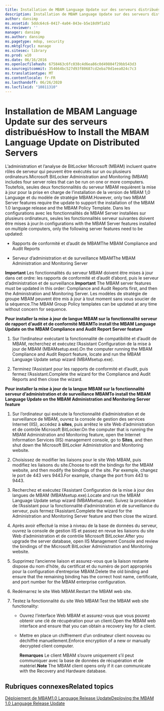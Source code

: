 ```yaml
---
title: Installation de MBAM Language Update sur des serveurs distribués
description: Installation de MBAM Language Update sur des serveurs distribués
author: dansimp
ms.assetid: 5ddc64c6-0417-4a04-843e-b5e18d9f1a52
ms.reviewer: ''
manager: dansimp
ms.author: dansimp
ms.pagetype: mdop, security
ms.mktglfcycl: manage
ms.sitesec: library
ms.prod: w10
ms.date: 06/16/2016
ms.openlocfilehash: 6758463c6fc038c4d6ea86c0d49804f29bb543d3
ms.sourcegitcommit: 354664bc527d93f80687cd2eba70d1eea024c7c3
ms.translationtype: MT
ms.contentlocale: fr-FR
ms.lasthandoff: 06/26/2020
ms.locfileid: "10811310"
---
```

# <span data-ttu-id="f4261-103">Installation de MBAM Language Update sur des serveurs distribués</span><span class="sxs-lookup"><span data-stu-id="f4261-103">How to Install the MBAM Language Update on Distributed Servers</span></span>


<span data-ttu-id="f4261-104">L’administration et l’analyse de BitLocker Microsoft (MBAM) incluent quatre rôles de serveur qui peuvent être exécutés sur un ou plusieurs ordinateurs.</span><span class="sxs-lookup"><span data-stu-id="f4261-104">Microsoft BitLocker Administration and Monitoring (MBAM) includes four server roles that can be run on one or more computers.</span></span> <span data-ttu-id="f4261-105">Toutefois, seules deux fonctionnalités du serveur MBAM requièrent la mise à jour pour la prise en charge de l’installation de la version de MBAM 1,0 Language et du modèle de stratégie MBAM.</span><span class="sxs-lookup"><span data-stu-id="f4261-105">However, only two MBAM Server features require the update to support the installation of the MBAM 1.0 language release and the MBAM Policy Template.</span></span> <span data-ttu-id="f4261-106">Dans les configurations avec les fonctionnalités de MBAM Server installées sur plusieurs ordinateurs, seules les fonctionnalités serveur suivantes doivent être mises à jour:</span><span class="sxs-lookup"><span data-stu-id="f4261-106">In configurations with the MBAM Server features installed on multiple computers, only the following server features need to be updated:</span></span>

-   <span data-ttu-id="f4261-107">Rapports de conformité et d’audit de MBAM</span><span class="sxs-lookup"><span data-stu-id="f4261-107">The MBAM Compliance and Audit Reports</span></span>

-   <span data-ttu-id="f4261-108">Serveur d’administration et de surveillance MBAM</span><span class="sxs-lookup"><span data-stu-id="f4261-108">The MBAM Administration and Monitoring Server</span></span>

<span data-ttu-id="f4261-109">**Important**  Les fonctionnalités du serveur MBAM doivent être mises à jour dans cet ordre: les rapports de conformité et d’audit d’abord, puis le serveur d’administration et de surveillance.</span><span class="sxs-lookup"><span data-stu-id="f4261-109">**Important** The MBAM server features must be updated in this order: Compliance and Audit Reports first, and then the Administration and Monitoring Server.</span></span> <span data-ttu-id="f4261-110">Les modèles de stratégie de groupe MBAM peuvent être mis à jour à tout moment sans vous soucier de la séquence.</span><span class="sxs-lookup"><span data-stu-id="f4261-110">The MBAM Group Policy templates can be updated at any time without concern for sequence.</span></span>

 

**<span data-ttu-id="f4261-111">Pour installer la mise à jour de langue MBAM sur la fonctionnalité serveur de rapport d’audit et de conformité MBAM</span><span class="sxs-lookup"><span data-stu-id="f4261-111">To install the MBAM Language Update on the MBAM Compliance and Audit Report Server feature</span></span>**

1.  <span data-ttu-id="f4261-112">Sur l’ordinateur exécutant la fonctionnalité de compatibilité et d’audit de MBAM, recherchez et exécutez l’Assistant Configuration de la mise à jour de MBAM (MBAMsetup.exe).</span><span class="sxs-lookup"><span data-stu-id="f4261-112">On the computer running the MBAM Compliance and Audit Report feature, locate and run the MBAM Language Update setup wizard (MBAMsetup.exe).</span></span>

2.  <span data-ttu-id="f4261-113">Terminez l’Assistant pour les rapports de conformité et d’audit, puis fermez l’Assistant.</span><span class="sxs-lookup"><span data-stu-id="f4261-113">Complete the wizard for the Compliance and Audit Reports and then close the wizard.</span></span>

**<span data-ttu-id="f4261-114">Pour installer la mise à jour de la langue MBAM sur la fonctionnalité serveur d’administration et de surveillance MBAM</span><span class="sxs-lookup"><span data-stu-id="f4261-114">To install the MBAM Language Update on the MBAM Administration and Monitoring Server feature</span></span>**

1.  <span data-ttu-id="f4261-115">Sur l’ordinateur qui exécute la fonctionnalité d’administration et de surveillance de MBAM, ouvrez la console de gestion des services Internet (IIS), accédez à **sites**, puis arrêtez le site Web d’administration et de contrôle Microsoft BitLocker.</span><span class="sxs-lookup"><span data-stu-id="f4261-115">On the computer that is running the MBAM Administration and Monitoring feature, open the Internet Information Services (IIS) management console, go to **Sites**, and then shut down the Microsoft BitLocker Administration and Monitoring website.</span></span>

2.  <span data-ttu-id="f4261-116">Choisissez de modifier les liaisons pour le site Web MBAM, puis modifiez les liaisons du site.</span><span class="sxs-lookup"><span data-stu-id="f4261-116">Choose to edit the bindings for the MBAM website, and then modify the bindings of the site.</span></span> <span data-ttu-id="f4261-117">Par exemple, changez le port de 443 vers 9443.</span><span class="sxs-lookup"><span data-stu-id="f4261-117">For example, change the port from 443 to 9443.</span></span>

3.  <span data-ttu-id="f4261-118">Recherchez et exécutez l’Assistant Configuration de la mise à jour des langues de MBAM (MBAMsetup.exe).</span><span class="sxs-lookup"><span data-stu-id="f4261-118">Locate and run the MBAM Language Update setup wizard (MBAMsetup.exe).</span></span> <span data-ttu-id="f4261-119">Suivez la procédure de l’Assistant pour la fonctionnalité d’administration et de surveillance du serveur, puis fermez l’Assistant.</span><span class="sxs-lookup"><span data-stu-id="f4261-119">Complete the wizard for the Administration and Monitoring Server feature and then close the wizard.</span></span>

4.  <span data-ttu-id="f4261-120">Après avoir effectué la mise à niveau de la base de données du serveur, ouvrez la console de gestion IIS et passez en revue les liaisons du site Web d’administration et de contrôle Microsoft BitLocker.</span><span class="sxs-lookup"><span data-stu-id="f4261-120">After you upgrade the server database, open IIS Management Console and review the bindings of the Microsoft BitLocker Administration and Monitoring website.</span></span>

5.  <span data-ttu-id="f4261-121">Supprimez l’ancienne liaison et assurez-vous que la liaison restante dispose du nom d’hôte, du certificat et du numéro de port appropriés pour la configuration d’entreprise MBAM.</span><span class="sxs-lookup"><span data-stu-id="f4261-121">Delete the old binding and ensure that the remaining binding has the correct host name, certificate, and port number for the MBAM enterprise configuration.</span></span>

6.  <span data-ttu-id="f4261-122">Redémarrez le site Web MBAM.</span><span class="sxs-lookup"><span data-stu-id="f4261-122">Restart the MBAM web site.</span></span>

7.  <span data-ttu-id="f4261-123">Testez la fonctionnalité du site Web MBAM:</span><span class="sxs-lookup"><span data-stu-id="f4261-123">Test the MBAM web site functionality:</span></span>

    -   <span data-ttu-id="f4261-124">Ouvrez l’interface Web MBAM et assurez-vous que vous pouvez obtenir une clé de récupération pour un client.</span><span class="sxs-lookup"><span data-stu-id="f4261-124">Open the MBAM web interface and ensure that you can obtain a recovery key for a client.</span></span>

    -   <span data-ttu-id="f4261-125">Mettre en place un chiffrement d’un ordinateur client nouveau ou déchiffré manuellement.</span><span class="sxs-lookup"><span data-stu-id="f4261-125">Enforce encryption of a new or manually decrypted client computer.</span></span>

        <span data-ttu-id="f4261-126">**Remarques**  Le client MBAM s’ouvre uniquement s’il peut communiquer avec la base de données de récupération et de matériel.</span><span class="sxs-lookup"><span data-stu-id="f4261-126">**Note** The MBAM client opens only if it can communicate with the Recovery and Hardware database.</span></span>

         

## <span data-ttu-id="f4261-127">Rubriques connexes</span><span class="sxs-lookup"><span data-stu-id="f4261-127">Related topics</span></span>


[<span data-ttu-id="f4261-128">Déploiement de MBAM1.0 Language Release Update</span><span class="sxs-lookup"><span data-stu-id="f4261-128">Deploying the MBAM 1.0 Language Release Update</span></span>](deploying-the-mbam-10-language-release-update.md)

 

 






